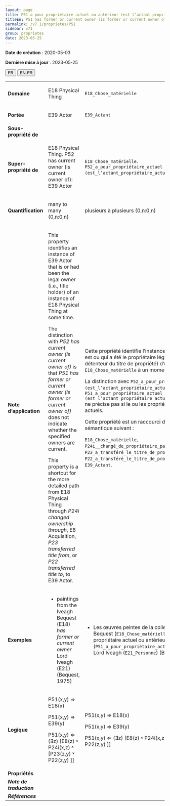 ```yaml
---
layout: page
title: P51 a pour propriétaire actuel ou antérieur (est l’actant propriétaire actuel ou antérieur de)
titleEn: P51 has former or current owner (is former or current owner of) - a pour propriétaire actuel ou antérieur (est l’actant propriétaire actuel ou antérieur de)
permalink: /v7.1/proprietes/P51
sidebar: v71
group: proprietes
date: 2023-05-25
---
```


**Date de création** : 2020-05-03

**Dernière mise à jour** : 2023-05-25

<div class="lang-buttons">
 <button id="fr" class="activate">FR</button>
 <button id="en-fr">EN-FR</button>
</div>

<table>
<tbody>
<tr>
<td><strong>Domaine</strong></td>
<td class="en">
<p>E18 Physical Thing</p>
</td>
<td>
<p><code class="language-plaintext highlighter-rouge">E18_Chose_matérielle</code></p>
</td>
</tr>
<tr>
<td><strong>Portée</strong></td>
<td class="en">
<p>E39 Actor</p>
</td>
<td>
<p><code class="language-plaintext highlighter-rouge">E39_Actant</code></p>
</td>
</tr>
<tr>
<td><strong>Sous-propriété de</strong></td>
<td class="en">
</td>
<td>
</td>
</tr>
<tr>
<td><strong>Super-propriété de</strong></td>
<td class="en">
<p>E18 Physical Thing. P52 has current owner (is current owner of): E39 Actor</p>
</td>
<td>
<p><code class="language-plaintext highlighter-rouge">E18_Chose_matérielle</code>. <code class="language-plaintext highlighter-rouge">P52_a_pour_propriétaire_actuel (est_l’actant_propriétaire_actuel_de)</code> : <code class="language-plaintext highlighter-rouge">E39_Actant</code> </p>
</td>
</tr>
<tr>
<td><strong>Quantification</strong></td>
<td class="en">
<p>many to many (0,n:0,n)</p>
</td>
<td>
<p>plusieurs à plusieurs (0,n:0,n)</p>
</td>
</tr>
<tr>
<td><strong>Note d’application</strong></td>
<td class="en">
<p>This property identifies an instance of E39 Actor that is or had been the legal owner (i.e., title holder) of an instance of E18 Physical Thing at some time.</p>
<p>The distinction with <em>P52 has current owner (is current owner of)</em> is that <em>P51 has former or current owner (is former or current owner of)</em> does not indicate whether the specified owners are current.</p>
<p>This property is a shortcut for the more detailed path from E18 Physical Thing through <em>P24i changed ownership through</em>, E8 Acquisition, <em>P23 transferred title from</em>, or <em>P22 transferred title to</em>, to E39 Actor.</p>
</td>
<td>
<p>Cette propriété identifie l’instance de <code class="language-plaintext highlighter-rouge">E39_Actant</code> qui est ou qui a été le propriétaire légal (c.-à-d. le détenteur du titre de propriété) d’une instance de <code class="language-plaintext highlighter-rouge">E18_Chose_matérielle</code> à un moment donné.</p>
<p>La distinction avec <code class="language-plaintext highlighter-rouge">P52_a_pour_propriétaire_actuel (est_l’actant_propriétaire_actuel_de)</code> est le fait que <code class="language-plaintext highlighter-rouge">P51_a_pour_propriétaire_actuel_ou_antérieur (est_l’actant_propriétaire_actuel_ou_antérieur_de)</code> ne précise pas si le ou les propriétaires indiqués sont actuels. </p>
<p>Cette propriété est un raccourci du chemin sémantique suivant :</p>
<p><code class="language-plaintext highlighter-rouge">E18_Chose_matérielle</code>, <code class="language-plaintext highlighter-rouge">P24i__changé_de_propriétaire_par</code>, <code class="language-plaintext highlighter-rouge">E8_Acquisition</code>, <code class="language-plaintext highlighter-rouge">P23_a_transféré_le_titre_de_propriété_de</code> (ou <code class="language-plaintext highlighter-rouge">P22_a_transféré_le_titre_de_propriété_à</code>), <code class="language-plaintext highlighter-rouge">E39_Actant</code>.</p>
</td>
</tr>
<tr>
<td><strong>Exemples</strong></td>
<td class="en">
<ul>
<li><p>paintings from the Iveagh Bequest (E18) <em>has former or current owner </em>Lord Iveagh (E21) (Bequest, 1975)</p>
</li>
</ul>
</td>
<td>
<ul>
<li><p>Les œuvres peintes de la collection Iveagh Bequest (<code class="language-plaintext highlighter-rouge">E18_Chose_matérielle</code>) ont pour propriétaire actuel ou antérieur (<code class="language-plaintext highlighter-rouge">P51_a_pour_propriétaire_actuel_ou_antérieur</code>) Lord Iveagh (<code class="language-plaintext highlighter-rouge">E21_Personne</code>) (Bequest, 1975)</p>
</li>
</ul>
</td>
</tr>
<tr>
<td><strong>Logique</strong></td>
<td class="en">
<p>P51(x,y) ⇒ E18(x)</p>
<p>P51(x,y) ⇒ E39(y)</p>
<p>P51(x,y) ⇐ (∃z) [E8(z) ˄ P24i(x,z) ˄ [P23(z,y) ˅ P22(z,y) ]]</p>
</td>
<td>
<p>P51(x,y) ⇒ E18(x)</p>
<p>P51(x,y) ⇒ E39(y)</p>
<p>P51(x,y) ⇐ (∃z) [E8(z) ˄ P24i(x,z) ˄ [P23(z,y) ˅ P22(z,y) ]]</p>
</td>
</tr>
<tr>
<td><strong>Propriétés</strong></td>
<td class="en">
</td>
<td>
</td>
</tr>
<tr>
<td><strong><em>Note de traduction</em></strong></td>
<td colspan="2">
</td>
</tr>
<tr>
<td><strong><em>Références</em></strong></td>
<td colspan="2">
</td>
</tr>
</tbody>
</table>
